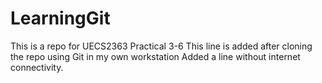 # LearningGit
This is a repo for UECS2363 Practical 3-6
This line is added after cloning the repo using Git in my own workstation
Added a line without internet connectivity.

